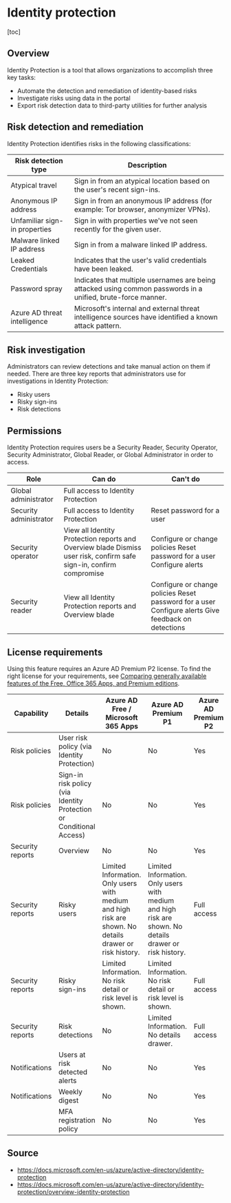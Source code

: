 # Identity protection



[toc]

## Overview

Identity Protection is a tool that allows organizations to accomplish three key tasks:

- Automate the detection and remediation of identity-based risks
- Investigate risks using data in the portal
- Export risk detection data to third-party utilities for further analysis



## Risk detection and remediation

Identity Protection identifies risks in the following classifications:

| Risk detection type           | Description                                                  |
| ----------------------------- | ------------------------------------------------------------ |
| Atypical travel               | Sign in from an atypical location based on the user's recent sign-ins. |
| Anonymous IP address          | Sign in from an anonymous IP address (for example: Tor browser, anonymizer VPNs). |
| Unfamiliar sign-in properties | Sign in with properties we've not seen recently for the given user. |
| Malware linked IP address     | Sign in from a malware linked IP address.                    |
| Leaked Credentials            | Indicates that the user's valid credentials have been leaked. |
| Password spray                | Indicates that multiple usernames are being attacked using common passwords in a unified, brute-force manner. |
| Azure AD threat intelligence  | Microsoft's internal and external threat intelligence sources have identified a known attack pattern. |



## Risk investigation

Administrators can review detections and take manual action on them  if needed. There are three key reports that administrators use for  investigations in Identity Protection:

- Risky users
- Risky sign-ins
- Risk detections



## Permissions

Identity Protection requires users be a Security Reader, Security  Operator, Security Administrator, Global Reader, or Global Administrator in order to access.

| Role                   | Can do                                                       | Can't do                                                     |
| ---------------------- | ------------------------------------------------------------ | ------------------------------------------------------------ |
| Global administrator   | Full access to Identity Protection                           |                                                              |
| Security administrator | Full access to Identity Protection                           | Reset password for a user                                    |
| Security operator      | View all Identity Protection reports and Overview blade    Dismiss user risk, confirm safe sign-in, confirm compromise | Configure or change policies    Reset password for a user    Configure alerts |
| Security reader        | View all Identity Protection reports and Overview blade      | Configure or change policies    Reset password for a user    Configure alerts    Give feedback on detections |



## License requirements

Using this feature requires an Azure AD Premium P2 license. To find the right license for your requirements, see [Comparing generally available features of the Free, Office 365 Apps, and Premium editions](https://azure.microsoft.com/pricing/details/active-directory/).

| Capability       | Details                                                      | Azure AD Free / Microsoft 365 Apps                           | Azure AD Premium P1                                          | Azure AD Premium P2 |
| ---------------- | ------------------------------------------------------------ | ------------------------------------------------------------ | ------------------------------------------------------------ | ------------------- |
| Risk policies    | User risk policy (via Identity Protection)                   | No                                                           | No                                                           | Yes                 |
| Risk policies    | Sign-in risk policy (via Identity Protection or Conditional Access) | No                                                           | No                                                           | Yes                 |
| Security reports | Overview                                                     | No                                                           | No                                                           | Yes                 |
| Security reports | Risky users                                                  | Limited Information. Only users with medium and high risk are shown. No details drawer or risk history. | Limited Information. Only users with medium and high risk are shown. No details drawer or risk history. | Full access         |
| Security reports | Risky sign-ins                                               | Limited Information. No risk detail or risk level is shown.  | Limited Information. No risk detail or risk level is shown.  | Full access         |
| Security reports | Risk detections                                              | No                                                           | Limited Information. No details drawer.                      | Full access         |
| Notifications    | Users at risk detected alerts                                | No                                                           | No                                                           | Yes                 |
| Notifications    | Weekly digest                                                | No                                                           | No                                                           | Yes                 |
|                  | MFA registration policy                                      | No                                                           | No                                                           | Yes                 |



## Source

- https://docs.microsoft.com/en-us/azure/active-directory/identity-protection
- https://docs.microsoft.com/en-us/azure/active-directory/identity-protection/overview-identity-protection